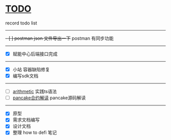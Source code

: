 # [TODO](https://github.com/ISheepp/2023/issues/2)

record todo list

---

~~- [ ] postman json 文件导出一下~~ postman 有同步功能

---

- [x] 赋能中心后端接口完成

---

- [x] 小站 容器缺陷修复
- [x] 编写sdk文档

---

- [ ] [arithmetic](https://github.com/lidangzzz/How-to-run) 实践ts语法
- [ ] [pancake合约解读](https://www.axihe.com/pancake-smart-contracts/masterchef/v1.html) pancake源码解读

---

- [x] 原型
- [x] 需求文档编写
- [x] 设计文档
- [x] 整理 how to defi 笔记